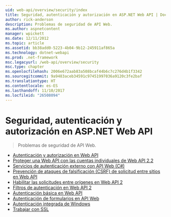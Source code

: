 ```yaml
---
uid: web-api/overview/security/index
title: Seguridad, autenticación y autorización en ASP.NET Web API | Documentos de Microsoft
author: rick-anderson
description: Problemas de seguridad de API Web.
ms.author: aspnetcontent
manager: wpickett
ms.date: 12/11/2012
ms.topic: article
ms.assetid: bb38add0-5223-4b04-9b12-245911af865a
ms.technology: dotnet-webapi
ms.prod: .net-framework
msc.legacyurl: /web-api/overview/security
msc.type: chapter
ms.openlocfilehash: 2006e672aab83a508bcaf44b6c7c276d4b1f3342
ms.sourcegitcommit: 9a9483aceb34591c97451997036a9120c3fe2baf
ms.translationtype: HT
ms.contentlocale: es-ES
ms.lasthandoff: 11/10/2017
ms.locfileid: "26508094"
---
```

<a name="security-authentication-and-authorization-in-aspnet-web-api"></a>Seguridad, autenticación y autorización en ASP.NET Web API
====================
> Problemas de seguridad de API Web.


- [Autenticación y autorización en Web API](authentication-and-authorization-in-aspnet-web-api.md)
- [Proteger una Web API con las cuentas individuales de Web API 2.2](individual-accounts-in-web-api.md)
- [Servicios de autenticación externo con API Web (C#)](external-authentication-services.md)
- [Prevención de ataques de falsificación (CSRF) de solicitud entre sitios en Web API](preventing-cross-site-request-forgery-csrf-attacks.md)
- [Habilitar las solicitudes entre orígenes en Web API 2](enabling-cross-origin-requests-in-web-api.md)
- [Filtros de autenticación en Web API 2](authentication-filters.md)
- [Autenticación básica en Web API](basic-authentication.md)
- [Autenticación de formularios en API Web](forms-authentication.md)
- [Autenticación integrada de Windows](integrated-windows-authentication.md)
- [Trabajar con SSL](working-with-ssl-in-web-api.md)
